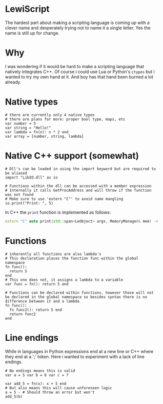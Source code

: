 # LewiScript
The hardest part about making a scripting language is coming up with a clever name and desperately trying not to name it a single letter. Yes the name is still up for change.

# Why
I was wondering if it would be hard to make a scripting language that natively integrates C++. Of course i could use Lua or Python's ``ctypes`` but i wanted to try my own hand at it. And boy has that hand been burned a lot already.

# Native types
```
# there are currently only 4 native types
# there are plans for more: proper bool type, maps, etc
var number = 5 
var string = "Hello!" 
var lambda = fn(n): n * 2 end
var array = [number, string, lambda]
```

# Native C++ support (somewhat)
```
# Dll's can be loaded in using the import keyword but are required to be aliased
import "LibIO.dll" as io

# Functions within the dll can be accessed with a member expression
# Internally it calls GetProcAddress and will throw if the function was not found
# Make sure to use 'extern "C"' to avoid name mangling
io.print("Print: ", 5)
```
In C++ the ``print`` function is implemented as follows:
```cpp
extern "C" auto print(std::span<LeObject> args, MemoryManager& mem) -> LeObject
```

# Functions
```
# inherently all functions are also lambda's
# This declaration places the function func within the global namespace
fn func():
  return 5
end
# This one does not, it assigns a lambda to a variable
var func = fn(): return 5 end

# Functions can be declared within functions, however those will not be declared in the global namespace so besides syntax there is no difference between it and a lambda
fn func():
  fn func2(): return 5 end
  return func2
end
```

# Line endings
While in languages in Python expressions end at a new line or C++ where they end at a ';' token. Here i wanted to experiment with a lack of line endings. 
```
# No endings means this is valid
var a = 5 var b = 6 var c = 7

var add_5 = fn(x): x + 5 end
# But also means this will cause unforeseen logic
a = 5 - # Should throw an error but won't 
add_5(b)
```
